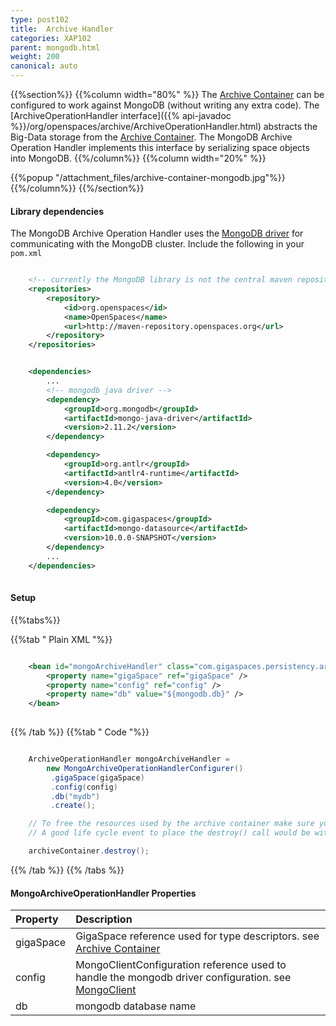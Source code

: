 ```yaml
---
type: post102
title:  Archive Handler
categories: XAP102
parent: mongodb.html
weight: 200
canonical: auto
---
```



{{%section%}}
{{%column width="80%" %}}
The [Archive Container](./archive-container.html) can be configured to work against MongoDB (without writing any extra code). The [ArchiveOperationHandler interface]({{% api-javadoc %}}/org/openspaces/archive/ArchiveOperationHandler.html) abstracts the Big-Data storage from the [Archive Container](./archive-container.html). The MongoDB Archive Operation Handler implements this interface by serializing space objects into MongoDB.
{{%/column%}}
{{%column width="20%" %}}

{{%popup   "/attachment_files/archive-container-mongodb.jpg"%}}
{{%/column%}}
{{%/section%}}


#### Library dependencies

The MongoDB Archive Operation Handler uses the [MongoDB driver](http://docs.mongodb.org/ecosystem/drivers/java/) for communicating with the MongoDB cluster.
Include the following in your `pom.xml`



```xml

	<!-- currently the MongoDB library is not the central maven repository --> 
	<repositories>
		<repository>
			<id>org.openspaces</id>
			<name>OpenSpaces</name>
			<url>http://maven-repository.openspaces.org</url>
		</repository>
	</repositories>


	<dependencies>
		...
		<!-- mongodb java driver -->
		<dependency>
			<groupId>org.mongodb</groupId>
			<artifactId>mongo-java-driver</artifactId>
			<version>2.11.2</version>
		</dependency>

		<dependency> 
			<groupId>org.antlr</groupId> 
			<artifactId>antlr4-runtime</artifactId> 
			<version>4.0</version> 
		</dependency> 

		<dependency>
    		<groupId>com.gigaspaces</groupId>
	    	<artifactId>mongo-datasource</artifactId>
    		<version>10.0.0-SNAPSHOT</version>
		</dependency>
		...
	</dependencies>
	
```



#### Setup

{{%tabs%}}


{{%tab "  Plain XML "%}}


```xml

	<bean id="mongoArchiveHandler" class="com.gigaspaces.persistency.archive.MongoArchiveOperationHandler">
		<property name="gigaSpace" ref="gigaSpace" />
		<property name="config" ref="config" />
		<property name="db" value="${mongodb.db}" />
	</bean>
	
```

{{% /tab %}}
{{%tab "  Code "%}}


```java

	ArchiveOperationHandler mongoArchiveHandler =
		new MongoArchiveOperationHandlerConfigurer()
		 .gigaSpace(gigaSpace)
		 .config(config)
		 .db("mydb")
		 .create();

	// To free the resources used by the archive container make sure you close it properly.
	// A good life cycle event to place the destroy() call would be within the @PreDestroy or 	DisposableBean#destroy() method.

	archiveContainer.destroy();

```

{{% /tab %}}
{{% /tabs %}}

#### MongoArchiveOperationHandler Properties


|Property|Description|
|:-------|:----------|
|gigaSpace| GigaSpace reference used for type descriptors. see [Archive Container](./archive-container.html#Configuration)|
|config | MongoClientConfiguration reference used to handle the mongodb driver configuration. see [MongoClient](http://api.mongodb.org/java/2.11.2/com/mongodb/MongoClient.html)|
|db | mongodb database name|


